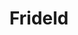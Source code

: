 ---
layout: autor
title: Frideld
posicion: 
generosAutor: Narrativa
selloAutor:
paisAutor:
selloAutor:

imagenAutor:
---